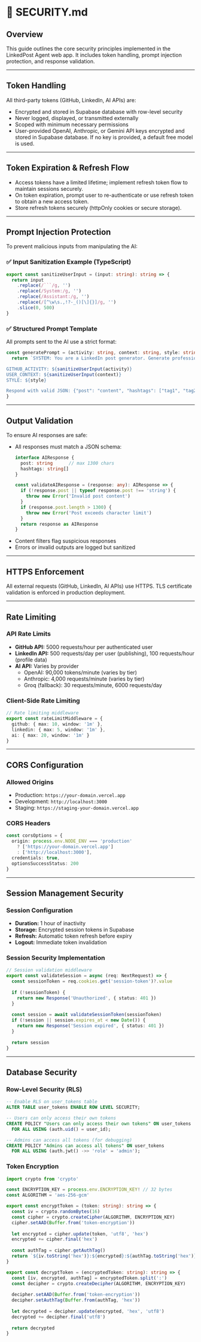 
# 🔐 SECURITY.md

## Overview

This guide outlines the core security principles implemented in the LinkedPost Agent web app. It includes token handling, prompt injection protection, and response validation.

---

## Token Handling

All third-party tokens (GitHub, LinkedIn, AI APIs) are:

- Encrypted and stored in Supabase database with row-level security
- Never logged, displayed, or transmitted externally
- Scoped with minimum necessary permissions
- User-provided OpenAI, Anthropic, or Gemini API keys encrypted and stored in Supabase database. If no key is provided, a default free model is used.

---

## Token Expiration & Refresh Flow
- Access tokens have a limited lifetime; implement refresh token flow to maintain sessions securely.
- On token expiration, prompt user to re-authenticate or use refresh token to obtain a new access token.
- Store refresh tokens securely (httpOnly cookies or secure storage).

---

## Prompt Injection Protection

To prevent malicious inputs from manipulating the AI:

### ✅ Input Sanitization Example (TypeScript)
```typescript
export const sanitizeUserInput = (input: string): string => {
  return input
    .replace(/```/g, '')
    .replace(/System:/g, '')
    .replace(/Assistant:/g, '')
    .replace(/[^\w\s.,!?-_()[\]{}]/g, '')
    .slice(0, 500)
}
```

### ✅ Structured Prompt Template

All prompts sent to the AI use a strict format:
```typescript
const generatePrompt = (activity: string, context: string, style: string) => {
  return `SYSTEM: You are a LinkedIn post generator. Generate professional posts only.

GITHUB_ACTIVITY: ${sanitizeUserInput(activity)}
USER_CONTEXT: ${sanitizeUserInput(context)}
STYLE: ${style}

Respond with valid JSON: {"post": "content", "hashtags": ["tag1", "tag2"]}`
}
```

---

## Output Validation

To ensure AI responses are safe:

- All responses must match a JSON schema:
  ```typescript
  interface AIResponse {
    post: string      // max 1300 chars
    hashtags: string[]
  }
  
  const validateAIResponse = (response: any): AIResponse => {
    if (!response.post || typeof response.post !== 'string') {
      throw new Error('Invalid post content')
    }
    if (response.post.length > 1300) {
      throw new Error('Post exceeds character limit')
    }
    return response as AIResponse
  }
  ```
- Content filters flag suspicious responses
- Errors or invalid outputs are logged but sanitized

---

## HTTPS Enforcement

All external requests (GitHub, LinkedIn, AI APIs) use HTTPS. TLS certificate validation is enforced in production deployment.

---

## Rate Limiting

### API Rate Limits
- **GitHub API:** 5000 requests/hour per authenticated user
- **LinkedIn API:** 500 requests/day per user (publishing), 100 requests/hour (profile data)
- **AI API:** Varies by provider
  - OpenAI: 90,000 tokens/minute (varies by tier)
  - Anthropic: 4,000 requests/minute (varies by tier)
  - Groq (fallback): 30 requests/minute, 6000 requests/day

### Client-Side Rate Limiting
```typescript
// Rate limiting middleware
export const rateLimitMiddleware = {
  github: { max: 10, window: '1m' },
  linkedin: { max: 5, window: '1m' },
  ai: { max: 20, window: '1m' }
}
```

---

## CORS Configuration

### Allowed Origins
- Production: `https://your-domain.vercel.app`
- Development: `http://localhost:3000`
- Staging: `https://staging-your-domain.vercel.app`

### CORS Headers
```typescript
const corsOptions = {
  origin: process.env.NODE_ENV === 'production' 
    ? ['https://your-domain.vercel.app']
    : ['http://localhost:3000'],
  credentials: true,
  optionsSuccessStatus: 200
}
```

---

## Session Management Security

### Session Configuration
- **Duration:** 1 hour of inactivity
- **Storage:** Encrypted session tokens in Supabase
- **Refresh:** Automatic token refresh before expiry
- **Logout:** Immediate token invalidation

### Session Security Implementation
```typescript
// Session validation middleware
export const validateSession = async (req: NextRequest) => {
  const sessionToken = req.cookies.get('session-token')?.value
  
  if (!sessionToken) {
    return new Response('Unauthorized', { status: 401 })
  }
  
  const session = await validateSessionToken(sessionToken)
  if (!session || session.expires_at < new Date()) {
    return new Response('Session expired', { status: 401 })
  }
  
  return session
}
```

---

## Database Security

### Row-Level Security (RLS)
```sql
-- Enable RLS on user_tokens table
ALTER TABLE user_tokens ENABLE ROW LEVEL SECURITY;

-- Users can only access their own tokens
CREATE POLICY "Users can only access their own tokens" ON user_tokens
  FOR ALL USING (auth.uid() = user_id);

-- Admins can access all tokens (for debugging)
CREATE POLICY "Admins can access all tokens" ON user_tokens
  FOR ALL USING (auth.jwt() ->> 'role' = 'admin');
```

### Token Encryption
```typescript
import crypto from 'crypto'

const ENCRYPTION_KEY = process.env.ENCRYPTION_KEY! // 32 bytes
const ALGORITHM = 'aes-256-gcm'

export const encryptToken = (token: string): string => {
  const iv = crypto.randomBytes(16)
  const cipher = crypto.createCipher(ALGORITHM, ENCRYPTION_KEY)
  cipher.setAAD(Buffer.from('token-encryption'))
  
  let encrypted = cipher.update(token, 'utf8', 'hex')
  encrypted += cipher.final('hex')
  
  const authTag = cipher.getAuthTag()
  return `${iv.toString('hex')}:${encrypted}:${authTag.toString('hex')}`
}

export const decryptToken = (encryptedToken: string): string => {
  const [iv, encrypted, authTag] = encryptedToken.split(':')
  const decipher = crypto.createDecipher(ALGORITHM, ENCRYPTION_KEY)
  
  decipher.setAAD(Buffer.from('token-encryption'))
  decipher.setAuthTag(Buffer.from(authTag, 'hex'))
  
  let decrypted = decipher.update(encrypted, 'hex', 'utf8')
  decrypted += decipher.final('utf8')
  
  return decrypted
}
```

